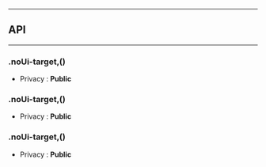 


-----------------------------
## API
-----------------------------

### .noUi-target,()

- Privacy : **Public**




### .noUi-target,()

- Privacy : **Public**




### .noUi-target,()

- Privacy : **Public**





